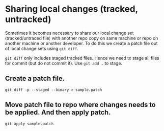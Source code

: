 # Sharing local changes (tracked, untracked)
Sometimes it becomes necessary to share our local change set (tracked/untraced file) with another repo copy on same machine or repo on another machine or another developer.
To do this we create a patch file out of local change sets using `git diff`.

`git diff` only includes staged tracked files. Hence we need to stage all files for commit (but do not commit it). Use `git add .` to stage.

## Create a patch file.
`git diff -p --staged --binary > sample.patch`

## Move patch file to repo where changes needs to be applied.  And then apply patch.
`git apply sample.patch`